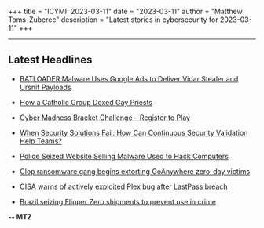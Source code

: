 +++
title = "ICYMI: 2023-03-11"
date = "2023-03-11"
author = "Matthew Toms-Zuberec"
description = "Latest stories in cybersecurity for 2023-03-11"
+++

---------------------------------------------------------------------------
## Latest Headlines
- [BATLOADER Malware Uses Google Ads to Deliver Vidar Stealer and Ursnif Payloads](https://thehackernews.com/2023/03/batloader-malware-uses-google-ads-to.html)

- [How a Catholic Group Doxed Gay Priests](https://www.wired.com/story/catholic-priest-doxing-security-roundup/)

- [Cyber Madness Bracket Challenge – Register to Play](https://www.securityweek.com/cyber-madness-bracket-challenge-register-to-play/)

- [When Security Solutions Fail: How Can Continuous Security Validation Help Teams?](https://cybersecuritynews.com/continuous-security-validation/)

- [Police Seized Website Selling Malware Used to Hack Computers](https://cybersecuritynews.com/police-seized-website-malware/)

- [Clop ransomware gang begins extorting GoAnywhere zero-day victims](https://www.bleepingcomputer.com/news/security/clop-ransomware-gang-begins-extorting-goanywhere-zero-day-victims/)

- [CISA warns of actively exploited Plex bug after LastPass breach](https://www.bleepingcomputer.com/news/security/cisa-warns-of-actively-exploited-plex-bug-after-lastpass-breach/)

- [Brazil seizing Flipper Zero shipments to prevent use in crime](https://www.bleepingcomputer.com/news/security/brazil-seizing-flipper-zero-shipments-to-prevent-use-in-crime/)

**-- MTZ**